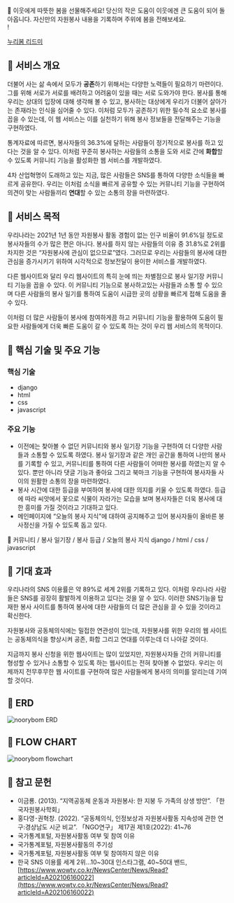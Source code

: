 <aside>
🌺 이웃에게 따뜻한 봄을 선물해주세요! 당신의 작은 도움이 이웃에겐 큰 도움이 되어 돌아옵니다. 자신만의 자원봉사 내용을 기록하며 주위에 봄을 전해보세요.

</aside>!

[누리봄 리드미](https://user-images.githubusercontent.com/81565724/187066310-0164ec52-0264-40ce-add4-dd0050f198ad.png)

## 💮 서비스 개요

더불어 사는 삶 속에서 모두가 **공존**하기 위해서는 다양한 노력들이 필요하기 마련이다. 그를 위해 서로가 서로를 배려하고 어려움이 있을 때는 서로 도와가야 한다. 봉사를 통해 우리는 상대의 입장에 대해 생각해 볼 수 있고, 봉사하는 대상에게 우리가 더불어 살아가는 존재라는 인식을 심어줄 수 있다. 이처럼 모두가 공존하기 위한 필수적 요소로 봉사를 꼽을 수 있는데, 이 웹 서비스는 이를 실천하기 위해 봉사 정보들을 전달해주는 기능을 구현하였다.

통계자료에 따르면, 봉사자들의 36.3%에 달하는 사람들이 정기적으로 봉사를 하고 있다는 것을 알 수 있다. 이처럼 꾸준히 봉사하는 사람들의 소통을 도와 서로 간에 **화합**할 수 있도록 커뮤니티 기능을 활성화한 웹 서비스를 개발하였다.

4차 산업혁명이 도래하고 있는 지금, 많은 사람들은 SNS를 통하여 다양한 소식들을 빠르게 공유한다. 우리는 이처럼 소식을 빠르게 공유할 수 있는 커뮤니티 기능을 구현하여 의견이 맞는 사람들끼리 **연대**할 수 있는 소통의 장을 마련하였다.

## 💮 서비스 목적

우리나라는 2021년 1년 동안 자원봉사 활동 경험이 없는 인구 비율이 91.6%일 정도로 봉사자들의 수가 많은 편은 아니다. 봉사를 하지 않는 사람들의 이유 중 31.8%로 2위를 차지한 것은 “자원봉사에 관심이 없으므로”였다. 그러므로 우리는 사람들의 봉사에 대한 관심을 증가시키기 위하여 시각적으로 정보전달이 용이한 서비스를 개발하였다.

다른 웹사이트와 달리 우리 웹사이트의 특히 눈에 띄는 차별점으로 봉사 일기장 커뮤니티 기능을 꼽을 수 있다. 이 커뮤니티 기능으로 봉사하고있는 사람들과 소통 할 수 있으며 다른 사람들의 봉사 일기를 통하여 도움이 시급한 곳의 상황을 빠르게 접해 도움을 줄 수 있다.

이처럼 더 많은 사람들이 봉사에 참여하게끔 하고 커뮤니티 기능을 활용하여 도움이 필요한 사람들에게 더욱 빠른 도움이 갈 수 있도록 하는 것이 우리 웹 서비스의 목적이다.

## 💮 핵심 기술 및 주요 기능

### 핵심 기술

- django
- html
- css
- javascript

### 주요 기능

- 이전에는 찾아볼 수 없던 커뮤니티와 봉사 일기장 기능을 구현하여 더 다양한 사람들과 소통할 수 있도록 하였다. 봉사 일기장과 같은 개인 공간을 통하여 나만의 봉사를 기록할 수 있고, 커뮤니티를 통하여 다른 사람들이 어떠한 봉사를 하였는지 알 수 있다. 뿐만 아니라 댓글 기능과 좋아요 그리고 북마크 기능을 구현하여 봉사자들 사이의 원활한 소통의 장을 마련하였다.
- 봉사 시간에 대한 등급을 부여하여 봉사에 대한 의지를 키울 수 있도록 하였다. 등급에 따라 씨앗에서 꽃으로 식물이 자라가는 모습을 보며 봉사자들은 더욱 봉사에 대한 흥미를 가질 것이라고 기대하고 있다.
- 메인페이지에 “오늘의 봉사 지식”에 대하여 공지해주고 있어 봉사자들이 올바른 봉사정신을 가질 수 있도록 돕고 있다.

<aside>
🌺 커뮤니티 / 봉사 일기장 / 봉사 등급 / 오늘의 봉사 지식
django / html / css / javascript

</aside>

## 💮 기대 효과

우리나라의 SNS 이용률은 약 89%로 세계 2위를 기록하고 있다. 이처럼 우리나라 사람들은 SNS를 굉장히 활발하게 이용하고 있다는 것을 알 수 있다. 이러한 SNS기능을 탑재한 봉사 사이트를 통하여 봉사에 대한 사람들의 더 많은 관심을 끌 수 있을 것이라고 확신한다. 

자원봉사와 공동체의식에는 밀접한 연관성이 있는데, 자원봉사를 위한 우리의 웹 사이트는 공동체의식을 향상시켜 공존, 화합 그리고 연대를 이루는데 더 나아갈 것이다.

지금까지 봉사 신청을 위한 웹사이트는 많이 있었지만, 자원봉사자들 간의 커뮤니티를 형성할 수 있거나 소통할 수 있도록 하는 웹사이트는 전혀 찾아볼 수 없었다. 우리는 이제까지 전무후무한 웹 사이트를 구현하여 많은 사람들에게 봉사의 의미를 알리는데 기여할 것이다.

## 💮 ERD

![noorybom ERD](https://user-images.githubusercontent.com/81565724/187066179-5612a3ff-0fc8-4471-bfb5-f7740dc6eb55.png)

## 💮 FLOW CHART

![noorybom flowchart](https://user-images.githubusercontent.com/81565724/187066186-63fd391c-2732-4593-8d92-d2d5b53750a8.png)

## 💮 참고 문헌

- 이금룡. (2013). “지역공동체 운동과 자원봉사: 한 지붕 두 가족의 상생 방안”. 「한국자원봉사학회」
- 홍다영･권혁창. (2022). “공동체의식, 인정보상과 자원봉사활동 지속성에 관한 연구:경상남도 시군 비교”. 「NGO연구」 제17권 제1호(2022): 41~76
- 국가통계포털, 자원봉사활동 여부 및 참여 이유
- 국가통계포털, 자원봉사활동의 주기성
- 국가통계포털, 자원봉사활동 여부 및 참여하지 않은 이유
- 한국 SNS 이용률 세계 2위…10~30대 인스타그램, 40~50대 밴드, [https://www.wowtv.co.kr/NewsCenter/News/Read?articleId=A202106160022](https://www.wowtv.co.kr/NewsCenter/News/Read?articleId=A202106160022)
